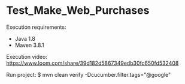 # Test_Make_Web_Purchases

Execution requirements:
* Java 1.8
* Maven 3.8.1


Execution video:
https://www.loom.com/share/39d182d5867349edb30fc650fd532408


Run project:
$ mvn clean verify -Dcucumber.filter.tags="@google"
